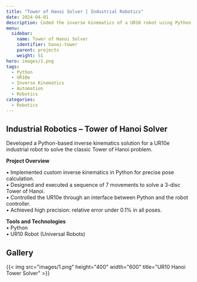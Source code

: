 ```yaml
---
title: "Tower of Hanoi Solver | Industrial Robotics"
date: 2024-04-01
description: Coded the inverse kinematics of a UR10 robot using Python and tested it by solving a Tower of Hanoi with 7 movements.
menu:
  sidebar:
    name: Tower of Hanoi Solver
    identifier: hanoi-tower
    parent: projects
    weight: 51
hero: images/1.png
tags:
  - Python
  - UR10e
  - Inverse Kinematics
  - Automation
  - Robotics
categories:
  - Robotics
---
```


## Industrial Robotics – Tower of Hanoi Solver

Developed a Python-based inverse kinematics solution for a UR10e industrial robot to solve the classic Tower of Hanoi problem.

**Project Overview** 

• Implemented custom inverse kinematics in Python for precise pose calculation.  
• Designed and executed a sequence of 7 movements to solve a 3-disc Tower of Hanoi.  
• Controlled the UR10e through an interface between Python and the robot controller.  
• Achieved high precision: relative error under 0.1% in all poses.  


**Tools and Technologies**  
• Python  
• UR10 Robot (Universal Robots)  

## Gallery

{{< img src="images/1.png" height="400" width="600" title="UR10 Hanoi Tower Solver" >}}

<!-- <div style="display: grid; grid-template-columns: repeat(auto-fit, minmax(250px, 1fr)); gap: 10px;">
  <img src="images/1.png" alt="UR10 Hanoi Tower Solver" style="width: 100%; border-radius: 8px;">
</div> -->
